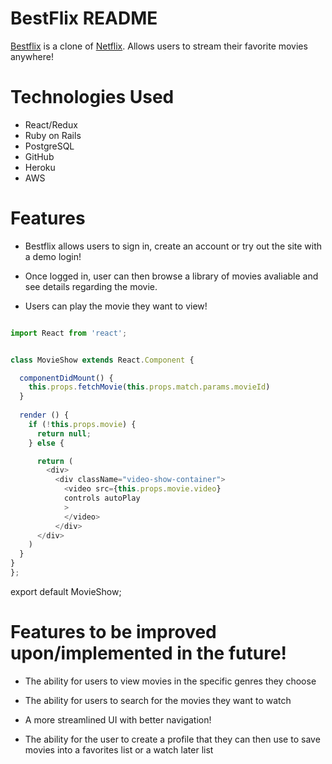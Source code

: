 # BestFlix README

[Bestflix](https://bestflix1.herokuapp.com/#/) is a clone of [Netflix](https://www.netflix.com/). Allows users to stream their favorite movies anywhere!



# Technologies Used

* React/Redux
* Ruby on Rails
* PostgreSQL
* GitHub
* Heroku
* AWS

# Features 

* Bestflix allows users to sign in, create an account or try out the site with a demo login! 

* Once logged in, user can then browse a library of movies avaliable and see details regarding the movie.

* Users can play the movie they want to view!

```javascript

import React from 'react';


class MovieShow extends React.Component {

  componentDidMount() {
    this.props.fetchMovie(this.props.match.params.movieId)
  }
  
  render () {
    if (!this.props.movie) {
      return null;
    } else {

      return (
        <div>
          <div className="video-show-container">
            <video src={this.props.movie.video} 
            controls autoPlay
            >
            </video>
          </div>
      </div>
    )
  }
}
};
```

export default MovieShow;

# Features to be improved upon/implemented in the future!

* The ability for users to view movies in the specific genres they choose

* The ability for users to search for the movies they want to watch 

* A more streamlined UI with better navigation!

* The ability for the user to create a profile that they can then use to save movies into a favorites list or a watch later list 




